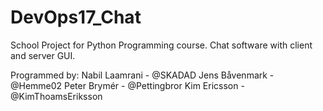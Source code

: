 # DevOps17_Chat

School Project for Python Programming course.
Chat software with client and server GUI.



Programmed by:
Nabil Laamrani - @SKADAD
Jens Båvenmark - @Hemme02
Peter Brymér - @Pettingbror
Kim Ericsson - @KimThoamsEriksson


